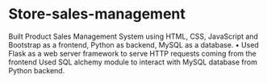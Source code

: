 # Store-sales-management
Built Product Sales Management System using HTML, CSS, JavaScript and Bootstrap as a frontend, Python as backend, MySQL as a database. • Used Flask as a web server framework to serve HTTP requests coming from the frontend Used SQL alchemy module to interact with MySQL database from Python backend. 
